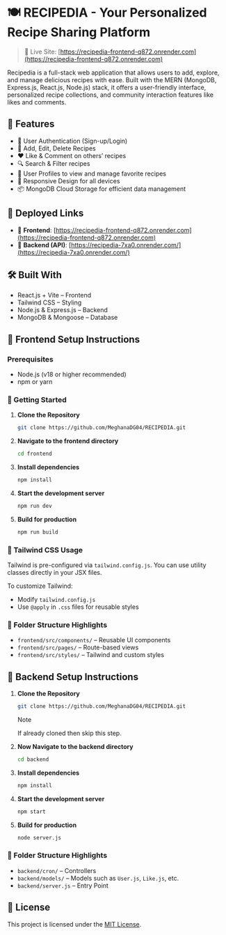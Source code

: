 # 🍽️ RECIPEDIA - Your Personalized Recipe Sharing Platform

> 🔗 Live Site: [https://recipedia-frontend-q872.onrender.com](https://recipedia-frontend-q872.onrender.com)

Recipedia is a full-stack web application that allows users to add, explore, and manage delicious recipes with ease. Built with the MERN (MongoDB, Express.js, React.js, Node.js) stack, it offers a user-friendly interface, personalized recipe collections, and community interaction features like likes and comments.

## 🌟 Features

- 🔐 User Authentication (Sign-up/Login)
- 📝 Add, Edit, Delete Recipes
- ❤️ Like & Comment on others’ recipes
- 🔍 Search & Filter recipes
- 👤 User Profiles to view and manage favorite recipes
- 📱 Responsive Design for all devices
- 📦 MongoDB Cloud Storage for efficient data management

## 🔗 Deployed Links

- 🔸 **Frontend**: [https://recipedia-frontend-q872.onrender.com](https://recipedia-frontend-q872.onrender.com)
- 🔹 **Backend (API)**: [https://recipedia-7xa0.onrender.com/](https://recipedia-7xa0.onrender.com/)


## 🛠️ Built With

- React.js + Vite – Frontend
- Tailwind CSS – Styling
- Node.js & Express.js – Backend
- MongoDB & Mongoose – Database

## 🚀 Frontend Setup Instructions

### Prerequisites

- Node.js (v18 or higher recommended)
- npm or yarn

### 🔧 Getting Started

1. **Clone the Repository**
   ```bash
   git clone https://github.com/MeghanaDG04/RECIPEDIA.git
   ```

2. **Navigate to the frontend directory**
   ```bash
   cd frontend
   ```

3. **Install dependencies**
   ```bash
   npm install
   ```

4. **Start the development server**
   ```bash
   npm run dev
   ```

5. **Build for production**
   ```bash
   npm run build
   ```

### 🎨 Tailwind CSS Usage

Tailwind is pre-configured via `tailwind.config.js`. You can use utility classes directly in your JSX files.

To customize Tailwind:
- Modify `tailwind.config.js`
- Use `@apply` in `.css` files for reusable styles

### 📁 Folder Structure Highlights

- `frontend/src/components/` – Reusable UI components
- `frontend/src/pages/` – Route-based views
- `frontend/src/styles/` – Tailwind and custom styles

## 🚀 Backend Setup Instructions

1. **Clone the Repository**
   ```bash
   git clone https://github.com/MeghanaDG04/RECIPEDIA.git
   ```
   > [!NOTE]  
   > If already cloned then skip this step.

2. **Now Navigate to the backend directory**
   ```bash
   cd backend
   ```

3. **Install dependencies**
   ```bash
   npm install
   ```

4. **Start the development server**
   ```bash
   npm start
   ```

5. **Build for production**
   ```bash
   node server.js
   ```

### 📁 Folder Structure Highlights

- `backend/cron/` – Controllers
- `backend/models/` – Models such as `User.js`, `Like.js`, etc.
- `backend/server.js` – Entry Point

## 🪪 License
This project is licensed under the [MIT License](LICENSE).

